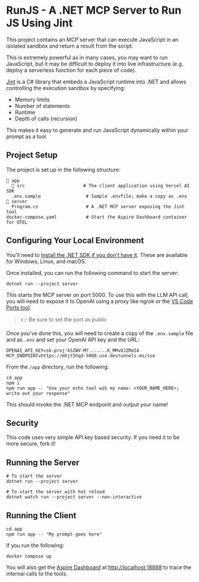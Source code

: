 # RunJS - A .NET MCP Server to Run JS Using Jint

This project contains an MCP server that can execute JavaScript in an isolated sandbox and return a result from the script.

This is extremely powerful as in many cases, you may want to run JavaScript, but it may be difficult to deploy it into live infrastructure (e.g. deploy a serverless function for each piece of code).

[Jint](https://github.com/sebastienros/jint) is a C# library that embeds a JavaScript runtime into .NET and allows controlling the execution sandbox by specifying:

- Memory limits
- Number of statements
- Runtime
- Depth of calls (recursion)

This makes it easy to generate and run JavaScript dynamically within your prompt as a tool

## Project Setup

The project is set up in the following structure:

```text
📁 app
  📁 src                      # The client application using Vercel AI SDK
  .env.sample                 # Sample .envfile; make a copy as .env
📁 server
  Program.cs                  # A .NET MCP server exposing the Jint tool
docker-compose.yaml           # Start the Aspire Dashboard container for OTEL
```

## Configuring Your Local Environment

You'll need to [Install the .NET SDK if you don't have it](https://dotnet.microsoft.com/en-us/download/visual-studio-sdks).  These are available for Windows, Linux, and macOS.

Once installed, you can run the following command to start the server:

```shell
dotnet run --project server
```

This starts the MCP server on port 5000.  To use this with the LLM API call, you will need to expose it to OpenAI using a proxy like ngrok or the [VS Code Ports tool](https://code.visualstudio.com/docs/debugtest/port-forwarding).

> 👉 Be sure to set the port as public

Once you've done this, you will need to create a copy of the `.env.sample` file and as `.env` and set your OpenAI API key and the URL:

```text
OPENAI_API_KEY=sk-proj-kSZWV-M7.......K_MMv8JZRmIA
MCP_ENDPOINT=https://mhjt5hqd-5000.use.devtunnels.ms/sse
```

From the `/app` directory, run the following:

```shell
cd app
npm i
npm run app -- "Use your echo tool wih my name: <YOUR_NAME_HERE>; write out your response"
```

This should invoke the .NET MCP endpoint and output your name!

## Security

This code uses very simple API key based security.  If you need it to be more secure, fork it!

## Running the Server

```shell
# To start the server
dotnet run --project server

# To start the server with hot reload
dotnet watch run --project server --non-interactive
```

## Running the Client

```shell
cd app
npm run app -- "My prompt goes here"
```

If you run the following:

```shell
docker compose up
```

You will also get the [Aspire Dashboard](https://aspiredashboard.com/) at [http://localhost:18888](http://localhost:18888) to trace the internal calls to the tools.
